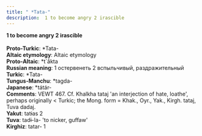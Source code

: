 ```yaml
---
title: " *Tata-"
description:  1 to become angry 2 irascible
---
```

<strong> 1 to become angry 2 irascible</strong><br><br>
<strong>Proto-Turkic</strong>:  *Tata-<br>
<strong>Altaic etymology</strong>:  Altaic etymology<br>
<strong> Proto-Altaic</strong>:  *t`ắkta<br>
<strong>Russian meaning</strong>:  1 остервенеть 2 вспыльчивый, раздражительный<br>
<strong>Turkic</strong>:  *Tata-<br>
<strong>Tungus-Manchu</strong>:  *tagda-<br>
<strong>Japanese</strong>:  *tátár-<br>
<strong>Comments</strong>:  VEWT 467. Cf. Khalkha tataj 'an interjection of hate, loathe', perhaps originally < Turkic; the Mong. form = Khak., Oyr., Yak., Kirgh. tataj, Tuva dadaj.<br>
<strong>Yakut</strong>:  tatɨas 2<br>
<strong>Tuva</strong>:  tadɨ-la- 'to nicker, guffaw'<br>
<strong>Kirghiz</strong>:  tatar- 1<br>


